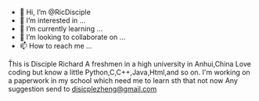 - 👋 Hi, I’m @RicDisciple
- 👀 I’m interested in ...
- 🌱 I’m currently learning ...
- 💞️ I’m looking to collaborate on ...
- 📫 How to reach me ...

<!---
RicDisciple/RicDisciple is a ✨ special ✨ repository because its `README.md` (this file) appears on your GitHub profile.
You can click the Preview link to take a look at your changes.
--->
Ťhis is Disciple Richard 
A freshmen in a high university in Anhui,China
Love coding but know a little
Python,C,C++,Java,Html,and so on.
I'm working on a paperwork in my school which need me to learn sth that not now
Any suggestion send to disicplezheng@gmail.com
